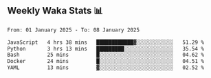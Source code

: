 ## Weekly Waka Stats 📊
<!--START_SECTION:waka-->

```txt
From: 01 January 2025 - To: 08 January 2025

JavaScript   4 hrs 38 mins   ████████████▓░░░░░░░░░░░░   51.29 %
Python       3 hrs 13 mins   █████████░░░░░░░░░░░░░░░░   35.54 %
Bash         25 mins         █░░░░░░░░░░░░░░░░░░░░░░░░   04.62 %
Docker       24 mins         █░░░░░░░░░░░░░░░░░░░░░░░░   04.51 %
YAML         13 mins         ▓░░░░░░░░░░░░░░░░░░░░░░░░   02.52 %
```

<!--END_SECTION:waka-->

<!--

Here are some ideas to get you started:

- 🔭 I’m currently working on (way to add branches committed on)
- 🌱 I’m currently learning Web Frameworks and Machine Learning! (Lisp, JS (react & angular), Python, and __)
- 💬 Ask me about ...
- 📫 How to reach me: 
- 😄 Pronouns: He/Him/His
- ⚡ Fun fact: ...

that-recsys-lab
-->
